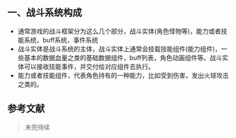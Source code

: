 ## 一、战斗系统构成

- 通常游戏的战斗框架分为这么几个部分，战斗实体(角色怪物等)，能力或者技能系统，buff系统，事件系统
- 战斗实体是战斗系统的主体，战斗实体上通常会挂载技能组件(能力组件)，一些基本的数据血量之类的基础数据组件，buff列表，角色动画组件等。战斗实体可以接收技能事件，并交付给对应组件去执行。
- 能力或者技能组件，代表角色持有的一种能力，比如受到伤害，发出火球攻击之类的。

## 参考文献

>未完待续